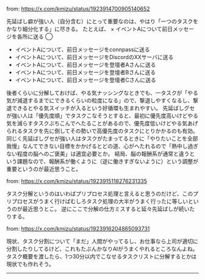 from: https://x.com/kmizu/status/1923914700905140652

先延ばし癖が強い人（自分含む）にとって重要なのは、やはり「一つのタスクをかなり細分化する」に尽きる。
たとえば、
×
イベントAについて前日メッセージを各所に送る
◯ 
- イベントAについて、前日メッセージをconnpassに送る
- イベントAについて、前日メッセージをDiscordのXXサーバに送る
- イベントAについて、前日メッセージを登壇者Aさんに送る
- イベントAについて、前日メッセージを登壇者Bさんに送る
- イベントAについて、前日メッセージを登壇者Cさんに送る

後者くらいに分解しておけば、やる気ナッシングなときでも、一タスクが「やる気が減退するまでにできるくらいの粒度になる」ので、撃退しやすくなるし、撃退できるとやる気スイッチが入るという好循環も生まれやすい。
先延ばしグセが強い人は「優先度順」でタスクこなそうとすると、最初に優先度高いけどやる気を減らすタスクぶちこんでへたることがあるので、優先度低いけどやる気あげられるタスクを先に倒してその勢いで高優先度のタスクにとりかかるのも有効。
同じく先延ばしグセが強い人はタスクがたまってるときに「やりたいことを全部我慢」なんてできない目標をかかげるとどの道、心がへたれるので「熱中し過ぎない程度の脳へのご褒美」は適宜必要とか。
結局、脳の報酬系が通常と違うという課題なので、報酬系が働くように（逆に働きすぎないように）という調整が重要というのが最近思うこと。

from: https://x.com/kmizu/status/1923915118276231335

タスク分解というのはいわばプリプロセス処理と言えると思うのだけど、このプリプロセスがうまく行けばむしろタスク処理の大半がうまく行ったに等しいというのが最近思うとこ。
逆にここで分解の仕方ミスすると延々先延ばしが続いたりする。

from: https://x.com/kmizu/status/1923916204865093731
    
現状、タスク分割について「まだ」人間がやってるし、お仕事なら上司が適切に分割したりしてるけど、これもたぶんかなりAIがうまくやれるところなんよね。
タスク概要を渡したら、1つ30分以内でこなせるタスクリストに分解するとかは現状でも作れそう。

---


